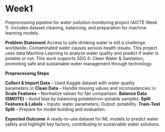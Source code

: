 # Week1
Preprocessing pipeline for water pollution monitoring project (AICTE Week 1). Includes dataset cleaning, balancing, and preparation for machine learning models.


**Problem Statement**
Access to safe drinking water is still a challenge worldwide. Contaminated water causes serious health issues. This project uses data Machine Learning to analyze water quality and predict if water is potable or not.
This work supports SDG 6: Clean Water & Sanitation, promoting safe and sustainable water management through technology.

**Preprocessing Steps**

**Collect & Import Data** – Used Kaggle dataset with water quality parameters.\n
**Clean Data** – Handle missing values and inconsistencies.\n
**Scale Features** – Normalize values for fair comparison.
**Balance Data (SMOTE)** – Avoid bias by balancing potable/non-potable samples.
**Split Features & Labels** – Inputs: water parameters; Output: potability.
**Train-Test Split** – Prepare for model building and evaluation.

**Expected Outcome**
A ready-to-use dataset for ML models to predict water safety and highlight key factors, contributing to sustainable water solutions.
